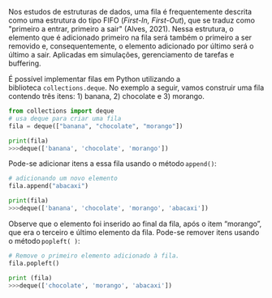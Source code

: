 Nos estudos de estruturas de dados, uma fila é frequentemente descrita como uma estrutura do tipo FIFO (_First-In, First-Out_), que se traduz como "primeiro a entrar, primeiro a sair" (Alves, 2021). Nessa estrutura, o elemento que é adicionado primeiro na fila será também o primeiro a ser removido e, consequentemente, o elemento adicionado por último será o último a sair.
Aplicadas em simulações, gerenciamento de tarefas e buffering. 

É possível implementar filas em Python utilizando a biblioteca `collections.deque`. No exemplo a seguir, vamos construir uma fila contendo três itens: 1) banana, 2) chocolate e 3) morango.

```python
from collections import deque
# usa deque para criar uma fila
fila = deque(["banana", "chocolate", "morango"])

print(fila) 
>>>deque(['banana', 'chocolate', 'morango'])
```

Pode-se adicionar itens a essa fila usando o método `append()`:

```python
# adicionando um novo elemento
fila.append("abacaxi")

print(fila) 
>>>deque(['banana', 'chocolate', 'morango', 'abacaxi'])
```

Observe que o elemento foi inserido ao final da fila, após o item “morango”, que era o terceiro e último elemento da fila.
Pode-se remover itens usando o método `popleft( )`:

```python
# Remove o primeiro elemento adicionado à fila.
fila.popleft()

print (fila) 
>>>deque(['chocolate', 'morango', 'abacaxi'])
```

